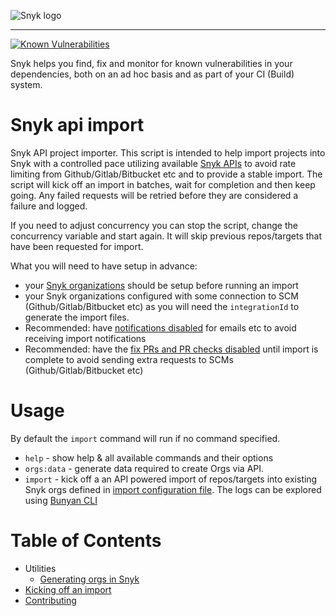 ![Snyk logo](https://snyk.io/style/asset/logo/snyk-print.svg)

***

[![Known Vulnerabilities](https://snyk.io/test/github/snyk-tech-services/snyk-api-import/badge.svg)](https://snyk.io/test/github/snyk/snyk-api-import)

Snyk helps you find, fix and monitor for known vulnerabilities in your dependencies, both on an ad hoc basis and as part of your CI (Build) system.

# Snyk api import
Snyk API project importer. This script is intended to help import projects into Snyk with a controlled pace utilizing available [Snyk APIs](https://snyk.docs.apiary.io/) to avoid rate limiting from Github/Gitlab/Bitbucket etc and to provide a stable import. The script will kick off an import in batches, wait for completion and then keep going. Any failed requests will be retried before they are considered a failure and logged.

If you need to adjust concurrency you can stop the script, change the concurrency variable and start again. It will skip previous repos/targets that have been requested for import.

What you will need to have setup in advance:
- your [Snyk organizations](docs/orgs.md) should be setup before running an import
- your Snyk organizations configured with some connection to SCM (Github/Gitlab/Bitbucket etc) as you will need the `integrationId` to generate the import files.
- Recommended: have [notifications disabled](https://snyk.docs.apiary.io/#reference/organizations/notification-settings/set-notification-settings) for emails etc to avoid receiving import notifications
- Recommended: have the [fix PRs and PR checks disabled](https://snyk.docs.apiary.io/#reference/integrations/integration-settings/update) until import is complete to avoid sending extra requests to SCMs (Github/Gitlab/Bitbucket etc)

# Usage
By default the `import` command will run if no command specified.
- `help` - show help & all available commands and their options
- `orgs:data` - generate data required to create Orgs via API.
- `import` - kick off a an API powered import of repos/targets into existing Snyk orgs defined in [import configuration file](#to-kick-off-an-import).
The logs can be explored using [Bunyan CLI](http://trentm.com/node-bunyan/bunyan.1.html)

# Table of Contents
- Utilities
  - [Generating orgs in Snyk](docs/orgs.md)
- [Kicking off an import](docs/import.md)
- [Contributing](.github/CONTRIBUTING.md)
